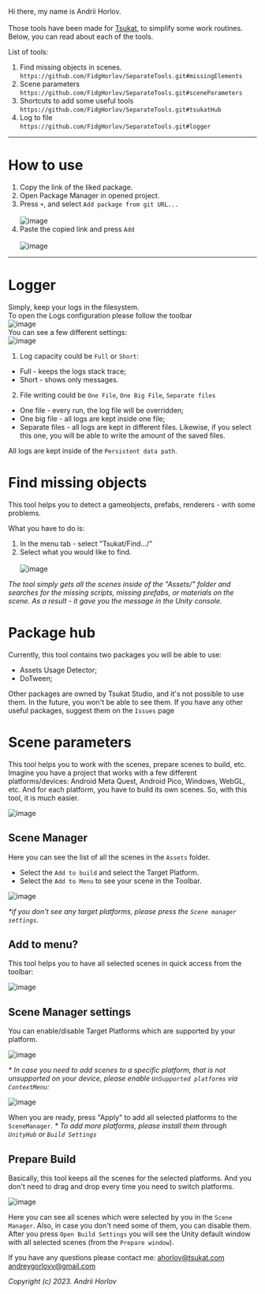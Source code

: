 Hi there, my name is Andrii Horlov. <br></br>
Those tools have been made for [Tsukat](www.tsukat.com), to simplify some work routines.
Below, you can read about each of the tools.

List of tools:
1. Find missing objects in scenes.
<br> `https://github.com/FidgHorlov/SeparateTools.git#missingElements` </br>
2. Scene parameters
<br> `https://github.com/FidgHorlov/SeparateTools.git#sceneParameters` </br>
3. Shortcuts to add some useful tools
<br> `https://github.com/FidgHorlov/SeparateTools.git#tsukatHub` </br>
4. Log to file
<br> `https://github.com/FidgHorlov/SeparateTools.git#logger` </br>

---
# How to use
1. Copy the link of the liked package.
2. Open Package Manager in opened project.
3. Press `+`, and select `Add package from git URL...` <br></br>
![image](https://github.com/FidgHorlov/SeparateTools/assets/110767790/f3cef339-278d-4320-a360-231251b51f24)
4. Paste the copied link and press `Add` <br></br>
![image](https://github.com/FidgHorlov/SeparateTools/assets/110767790/6d16e824-489d-4045-b4b3-1522c0245fe1)

---

# Logger
Simply, keep your logs in the filesystem. 
<br>To open the Logs configuration please follow the toolbar</br>
![image](https://github.com/FidgHorlov/SeparateTools/assets/110767790/10e05e2c-8b16-4a09-95ce-367e443bc0dc)
<br>You can see a few different settings:</br>
![image](https://github.com/FidgHorlov/SeparateTools/assets/110767790/646ee467-30d2-4974-9ca6-cf816fafcdcb)
1. Log capacity could be `Full` or `Short`: 
- Full - keeps the logs stack trace;
- Short - shows only messages.

2. File writing could be `One File`, `One Big File`, `Separate files`
- One file - every run, the log file will be overridden;
- One big file - all logs are kept inside one file;
- Separate files - all logs are kept in different files. Likewise, if you select this one, you will be able to write the amount of the saved files.

All logs are kept inside of the `Persistent data path`.

# Find missing objects
This tool helps you to detect a gameobjects, prefabs, renderers - with some problems.

What you have to do is:

1. In the menu tab - select "Tsukat/Find.../"
2. Select what you would like to find.
<br></br>
![image](https://github.com/FidgHorlov/SeparateTools/assets/110767790/acac7221-3f2d-4ab6-95c0-2b2ea5b7a0d0)

_The tool simply gets all the scenes inside of the "Assets/" folder and searches for the missing scripts, missing prefabs, or materials on the scene. As a result - it gave you the message in the Unity console._

# Package hub
Currently, this tool contains two packages you will be able to use:
* Assets Usage Detector;
* DoTween;

Other packages are owned by Tsukat Studio, and it's not possible to use them. In the future, you won't be able to see them.
If you have any other useful packages, suggest them on the `Issues` page

# Scene parameters
This tool helps you to work with the scenes, prepare scenes to build, etc.
Imagine you have a project that works with a few different platforms/devices: Android Meta Quest, Android Pico, Windows, WebGL, etc.
And for each platform, you have to build its own scenes. So, with this tool, it is much easier.

![image](https://github.com/FidgHorlov/SeparateTools/assets/110767790/7b84753d-acaf-4ae4-a8b8-077c8a8d91b0)

## Scene Manager
Here you can see the list of all the scenes in the `Assets` folder.

* Select the `Add to build` and select the Target Platform.
* Select the `Add to Menu` to see your scene in the Toolbar.

![image](https://github.com/FidgHorlov/SeparateTools/assets/110767790/f9668d88-59ae-47c9-9423-d04ef0f1fd7e)

_*if you don't see any target platforms, please press the `Scene manager settings`._

## Add to menu?
This tool helps you to have all selected scenes in quick access from the toolbar:

![image](https://github.com/FidgHorlov/SeparateTools/assets/110767790/16f48064-cb81-407b-a185-4b34e1d984c2)


## Scene Manager settings

You can enable/disable Target Platforms which are supported by your platform.

![image](https://user-images.githubusercontent.com/110767790/219476378-51aec150-5400-42b8-ba52-f9630bbf9511.png)

_* In case you need to add scenes to a specific platform, that is not unsupported on your device, please enable `UnSupported platforms` via `ContextMenu`:_

![image](https://user-images.githubusercontent.com/110767790/219477110-7c287c9d-6274-4fd2-accf-e49b49465f68.png)

When you are ready, press "Apply" to add all selected platforms to the `SceneManager`.
_* To add more platforms, please install them through `UnityHub` or `Build Settings`_

## Prepare Build
Basically, this tool keeps all the scenes for the selected platforms. And you don't need to drag and drop every time you need to switch platforms.

![image](https://user-images.githubusercontent.com/110767790/219478080-e0aa2f84-e3f0-499a-b1da-2d6220c8cee3.png)

Here you can see all scenes which were selected by you in the `Scene Manager`. Also, in case you don't need some of them, you can disable them. 
After you press `Open Build Settings` you will see the Unity default window with all selected scenes (from the `Prepare window`).

If you have any questions please contact me:
ahorlov@tsukat.com
andreygorlovv@gmail.com

<i> Copyright (c) 2023. Andrii Horlov </i>

